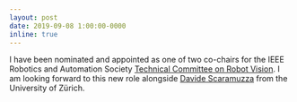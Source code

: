```yaml
---
layout: post
date: 2019-09-08 1:00:00-0000
inline: true
---
```


I have been nominated and appointed as one of two co-chairs for the IEEE Robotics and Automation Society [Technical Committee on Robot Vision](https://www.ieee-ras.org/computer-robot-vision). I am looking forward to this new role alongside [Davide Scaramuzza](http://rpg.ifi.uzh.ch/people_scaramuzza.html) from the University of Zürich.

